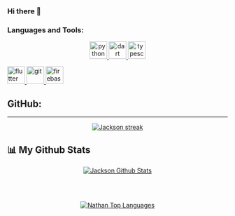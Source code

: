 ### Hi there 👋

<!--
**NathanMejia/NathanMejia** is a ✨ _special_ ✨ repository because its `README.md` (this file) appears on your GitHub profile.

Here are some ideas to get you started:

- 🔭 I’m currently working on ...
- 🌱 I’m currently learning ...
- 👯 I’m looking to collaborate on ...
- 🤔 I’m looking for help with ...
- 💬 Ask me about ...
- 📫 How to reach me: ...
- 😄 Pronouns: ...
- ⚡ Fun fact: ...
-->
  <h3 align="left">Languages and Tools:</h3>
  
<p align="center">
<a href="https://www.python.org" target="_blank"> <img src="https://upload.wikimedia.org/wikipedia/commons/archive/c/c3/20220730085403%21Python-logo-notext.svg" alt="python" width="40" height="40"/> </a> 
<a href="https://dart.dev" target="_blank"> <img src="https://www.vectorlogo.zone/logos/dartlang/dartlang-icon.svg" alt="dart" width="40" height="40"/> </a> 
<a href="https://www.typescriptlang.org/"><img src="https://upload.wikimedia.org/wikipedia/commons/thumb/f/f5/Typescript.svg/800px-Typescript.svg.png" alt="typescript" width="40" height="40"/> </a> 

<a href="https://flutter.dev" target="_blank"> <img src="https://www.vectorlogo.zone/logos/flutterio/flutterio-icon.svg" alt="flutter" width="40" height="40"/> </a> <a href="https://git-scm.com/" target="_blank"> <img src="https://www.vectorlogo.zone/logos/git-scm/git-scm-icon.svg" alt="git" width="40" height="40"/> </a> 
<a href="https://firebase.google.com/" target="_blank"> <img src="https://www.vectorlogo.zone/logos/firebase/firebase-icon.svg" alt="firebase" width="40" height="40"/> </a> 
</p>


## GitHub:
<hr>

<p align="center">
    <a href="https://github.com/NathanMejia/">
        <img title="🔥 Get streak stats for your profile at git.io/streak-stats" alt="Jackson streak" src="https://github-readme-streak-stats.herokuapp.com/?user=MJackson22-bit&theme=black-ice&hide_border=true&stroke=0000&background=060A0CD0"/>
    </a>
</p>

## 📊 My Github Stats
<p align="center">
<a href="https://github.com/MJackson22-bit/"><img alt="Jackson Github Stats" src="https://github-readme-stats-sigma-five.vercel.app/api?username=NathanMejia&show_icons=true&count_private=true&theme=react&hide_border=true&bg_color=0D1117" /></a>
</p>

<br/>
<br/>



<p align="center">
<a href="https://github.com/NathanMejia/"><img alt="Nathan Top Languages" src="https://github-readme-stats-sigma-five.vercel.app/api/top-langs/?username=NathanMejia&langs_count=10&count_private=true&layout=compact&theme=react&hide_border=true&bg_color=0D1117" /></a>
</p>
 
